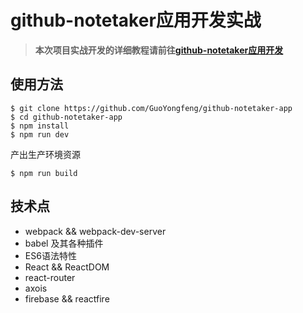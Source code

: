 # github-notetaker应用开发实战

> **本次项目实战开发的详细教程请前往[github-notetaker应用开发](http://guoyongfeng.github.io/idoc/html/React%E8%AF%BE%E7%A8%8B%E4%B8%93%E9%A2%98/github-notetaker%E5%BA%94%E7%94%A8%E5%BC%80%E5%8F%91.html)**

## 使用方法

```
$ git clone https://github.com/GuoYongfeng/github-notetaker-app
$ cd github-notetaker-app
$ npm install
$ npm run dev
```

产出生产环境资源
```
$ npm run build
```

## 技术点

- webpack && webpack-dev-server
- babel 及其各种插件
- ES6语法特性
- React && ReactDOM
- react-router
- axois
- firebase && reactfire
